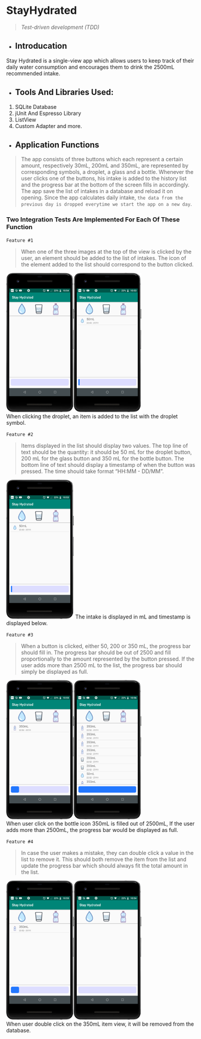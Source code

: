 # StayHydrated
> *Test-driven development (TDD)*
* ## Introducation
Stay Hydrated is a single-view app which allows users to keep track of their daily
water consumption and encourages them to drink the 2500mL recommended
intake.
* ## Tools And Libraries Used:
1. SQLite Database
2. jUnit And Espresso Library
3. ListView
4. Custom Adapter
and more.

* ## Application Functions
>The app consists of three buttons which each represent a certain amount,
respectively 30mL, 200mL and 350mL, are represented by corresponding
symbols, a droplet, a glass and a bottle.
Whenever the user clicks one of the buttons, his intake is added to the history
list and the progress bar at the bottom of the screen fills in accordingly.  
The app save the list of intakes in a database and reload it on opening.
Since the app calculates daily intake, `the data from the previous day is dropped
everytime we start the app on a new day`.

### Two Integration Tests Are Implemented For Each Of These Function

```
Feature #1
```
>When one of the three images at the top of the view is clicked by the user, an
element should be added to the list of intakes. The icon of the element added to
the list should correspond to the button clicked.

<img src="https://github.com/DavinderSinghKharoud/Images/blob/master/emptyList.png" width="180" height="370"><img src="https://github.com/DavinderSinghKharoud/Images/blob/master/dropOfWater.png" width="180" height="370">  
  When clicking the droplet, an item is added to the list with the droplet symbol.
```
Feature #2
```
>Items displayed in the list should display two values.
The top line of text should be the quantity: it should be 50 mL for the droplet
button, 200 mL for the glass button and 350 mL for the bottle button.
The bottom line of text should display a timestamp of when the button was
pressed. The time should take format “HH:MM - DD/MM”.

<img src="https://github.com/DavinderSinghKharoud/Images/blob/master/dropOfWater.png" width="180" height="370">  
The intake is displayed in mL and timestamp is displayed below.

```
Feature #3
```
>When a button is clicked, either 50, 200 or 350 mL, the progress bar should fill in.
The progress bar should be out of 2500 and fill proportionally to the amount
represented by the button pressed.
If the user adds more than 2500 mL to the list, the progress bar should simply
be displayed as full.

<img src="https://github.com/DavinderSinghKharoud/Images/blob/master/bottleWater.png" width="180" height="370"><img src="https://github.com/DavinderSinghKharoud/Images/blob/master/fullList.png" width="180" height="370">   
When user click on the bottle icon 350mL is filled out of 2500mL, If the user adds more than 2500mL, the progress bar would be displayed as full.

```
Feature #4
```
>In case the user makes a mistake, they can double click a value in the list to
remove it. This should both remove the item from the list and update the
progress bar which should always fit the total amount in the list.

<img src="https://github.com/DavinderSinghKharoud/Images/blob/master/bottleWater.png" width="180" height="370"><img src="https://github.com/DavinderSinghKharoud/Images/blob/master/emptyList.png" width="180" height="370">   
When user double click on the 350mL item view, it will be removed from the database.

